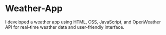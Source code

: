 # Weather-App
I developed a weather app using HTML, CSS, JavaScript, and OpenWeather API for real-time weather data and user-friendly interface.
